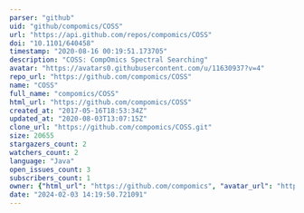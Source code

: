 ```yaml
---
parser: "github"
uid: "github/compomics/COSS"
url: "https://api.github.com/repos/compomics/COSS"
doi: "10.1101/640458"
timestamp: "2020-08-16 00:19:51.173705"
description: "COSS: CompOmics Spectral Searching"
avatar: "https://avatars0.githubusercontent.com/u/11630937?v=4"
repo_url: "https://github.com/compomics/COSS"
name: "COSS"
full_name: "compomics/COSS"
html_url: "https://github.com/compomics/COSS"
created_at: "2017-05-16T18:53:34Z"
updated_at: "2020-08-03T13:07:15Z"
clone_url: "https://github.com/compomics/COSS.git"
size: 20655
stargazers_count: 2
watchers_count: 2
language: "Java"
open_issues_count: 3
subscribers_count: 1
owner: {"html_url": "https://github.com/compomics", "avatar_url": "https://avatars0.githubusercontent.com/u/11630937?v=4", "login": "compomics", "type": "Organization"}
date: "2024-02-03 14:19:50.721091"
---
```

